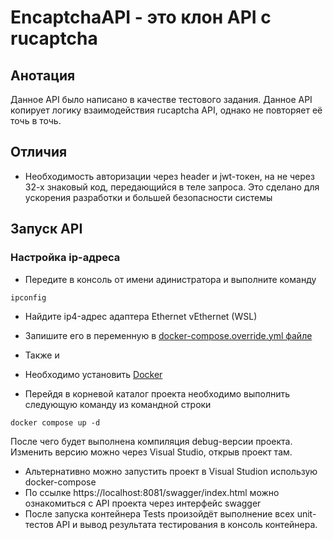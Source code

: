 # EncaptchaAPI - это клон API с rucaptcha
## Анотация
Данное API было написано в качестве тестового задания. Данное API копирует логику взаимодействия rucaptcha API, однако не повторяет её точь в точь.
## Отличия
* Необходимость авторизации через header и jwt-токен, на не через 32-х знаковый код, передающийся в теле запроса. Это сделано для ускорения разработки и большей безопасности системы
## Запуск API
### Настройка ip-адреса
* Передите в консоль от имени адинистратора и выполните команду 
```
ipconfig
```
* Найдите ip4-адрес адаптера Ethernet vEthernet (WSL)
* Запишите его в переменную  в [docker-compose.override.yml файле](docker-compose.yml)
* Также и

* Необходимо установить [Docker](https://www.docker.com)
* Перейдя в корневой каталог проекта необходимо выполнить следующую команду из командной строки
```
docker compose up -d
```
После чего будет выполнена компиляция debug-версии проекта. Изменить версию можно через Visual Studio, открыв проект там.
* Альтернативно можно запустить проект в Visual Studion использую docker-compose
* По ссылке https://localhost:8081/swagger/index.html можно ознакомиться с API проекта через интерфейс swagger
* После запуска контейнера Tests произойдёт выполнение всех unit-тестов API и вывод результата тестирования в консоль контейнера. 
